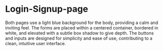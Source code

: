# Login-Signup-page
Both pages use a light blue background for the body, providing a calm and inviting feel. The forms are placed within a centered container, bordered in white, and elevated with a subtle box shadow to give depth. The buttons and inputs are designed for simplicity and ease of use, contributing to a clean, intuitive user interface.
